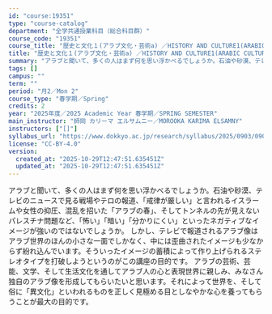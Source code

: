 ```yaml
---
id: "course:19351"
type: "course-catalog"
department: "全学共通授業科目（総合科目群）"
course_code: "19351"
course_title: "歴史と文化１(アラブ文化・芸術a) ／HISTORY AND CULTURE1(ARABIC CULTURE & ART (A))"
title: "歴史と文化１(アラブ文化・芸術a) ／HISTORY AND CULTURE1(ARABIC CULTURE & ART (A))"
summary: "アラブと聞いて、多くの人はまず何を思い浮かべるでしょうか。石油や砂漠、テレビのニュースで見る戦場やテロの報道、「戒律が厳しい」と言われるイスラームや女性の抑圧、混乱を招いた「アラブの春」、そしてトンネルの先が見えないパレスチナ問題など、「怖…"
tags: []
campus: ""
term: ""
period: "月2／Mon 2"
course_type: "春学期／Spring"
credits: 2
year: "2025年度／2025 Academic Year 春学期／SPRING SEMESTER"
main_instructor: "師岡 カリーマ エルサムニー／MOROOKA KARIMA ELSAMNY"
instructors: ["[]"]
syllabus_url: "https://www.dokkyo.ac.jp/research/syllabus/2025/0903/0903_19351_ja_JP.html"
license: "CC-BY-4.0"
version:
  created_at: "2025-10-29T12:47:51.635451Z"
  updated_at: "2025-10-29T12:47:51.635451Z"
---
```

アラブと聞いて、多くの人はまず何を思い浮かべるでしょうか。石油や砂漠、テレビのニュースで見る戦場やテロの報道、「戒律が厳しい」と言われるイスラームや女性の抑圧、混乱を招いた「アラブの春」、そしてトンネルの先が見えないパレスチナ問題など、「怖い」「暗い」「分かりにくい」といったネガティブなイメージが強いのではないでしょうか。 しかし、テレビで報道されるアラブ像はアラブ世界のほんの小さな一面でしかなく、中には歪曲されたイメージも少なからず紛れ込んでいます。そういったイメージの蓄積によって作り上げられるステレオタイプを打破しようというのがこの講座の目的です。 アラブの芸術、芸能、文学、そして生活文化を通してアラブ人の心と表現世界に親しみ、みなさん独自のアラブ像を形成してもらいたいと思います。それによって世界を、そして俗に「異文化」といわれるものを正しく見極める目としなやかな心を養ってもらうことが最大の目的です。
